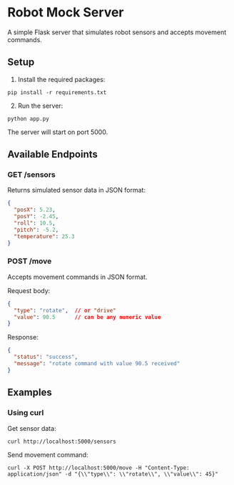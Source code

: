 # Robot Mock Server

A simple Flask server that simulates robot sensors and accepts movement commands.

## Setup

1. Install the required packages:
```
pip install -r requirements.txt
```

2. Run the server:
```
python app.py
```

The server will start on port 5000.

## Available Endpoints

### GET /sensors

Returns simulated sensor data in JSON format:
```json
{
  "posX": 5.23,
  "posY": -2.45,
  "roll": 10.5,
  "pitch": -5.2,
  "temperature": 25.3
}
```

### POST /move

Accepts movement commands in JSON format.

Request body:
```json
{
  "type": "rotate",  // or "drive"
  "value": 90.5      // can be any numeric value
}
```

Response:
```json
{
  "status": "success",
  "message": "rotate command with value 90.5 received"
}
```

## Examples

### Using curl

Get sensor data:
```
curl http://localhost:5000/sensors
```

Send movement command:
```
curl -X POST http://localhost:5000/move -H "Content-Type: application/json" -d "{\\"type\\": \\"rotate\\", \\"value\\": 45}"
```
